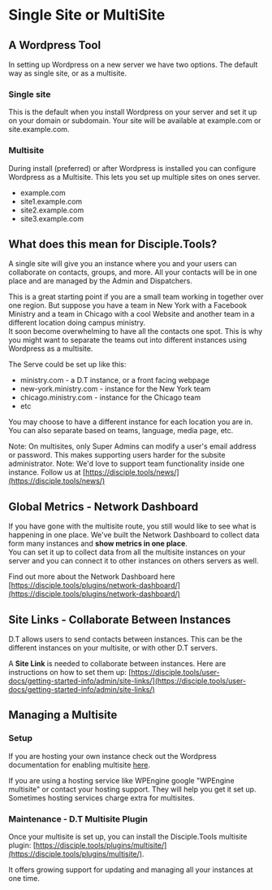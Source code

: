# Single Site or MultiSite

## A Wordpress Tool

In setting up Wordpress on a new server we have two options. The default way as single site, or as a multisite.

### Single site

This is the default when you install Wordpress on your server and set it up on your domain or subdomain. Your site will be available at example.com or site.example.com.

### Multisite

During install \(preferred\) or after Wordpress is installed you can configure Wordpress as a Multisite. This lets you set up multiple sites on ones server.

* example.com
* site1.example.com
* site2.example.com
* site3.example.com

## What does this mean for Disciple.Tools?

A single site will give you an instance where you and your users can collaborate on contacts, groups, and more. All your contacts will be in one place and are managed by the Admin and Dispatchers.

This is a great starting point if you are a small team working in together over one region. But suppose you have a team in New York with a Facebook Ministry and a team in Chicago with a cool Website and another team in a different location doing campus ministry.  
It soon become overwhelming to have all the contacts one spot. This is why you might want to separate the teams out into different instances using Wordpress as a multisite.

The Serve could be set up like this:

* ministry.com - a D.T instance, or a front facing webpage
* new-york.ministry.com - instance for the New York team
* chicago.ministry.com - instance for the Chicago team
* etc

You may choose to have a different instance for each location you are in. You can also separate based on teams, language, media page, etc.

Note: On multisites, only Super Admins can modify a user's email address or password. This makes supporting users harder for the subsite administrator.
Note: We'd love to support team functionality inside one instance. Follow us at [https://disciple.tools/news/](https://disciple.tools/news/)


## Global Metrics - Network Dashboard

If you have gone with the multisite route, you still would like to see what is happening in one place. We've built the Network Dashboard to collect data form many instances and **show metrics in one place**.  
You can set it up to collect data from all the multisite instances on your server and you can connect it to other instances on others servers as well.

Find out more about the Network Dashboard here [https://disciple.tools/plugins/network-dashboard/](https://disciple.tools/plugins/network-dashboard/)

## Site Links - Collaborate Between Instances

D.T allows users to send contacts between instances. This can be the different instances on your multisite, or with other D.T servers.

A **Site Link** is needed to collaborate between instances. Here are instructions on how to set them up: [https://disciple.tools/user-docs/getting-started-info/admin/site-links/](https://disciple.tools/user-docs/getting-started-info/admin/site-links/)

## Managing a Multisite

### Setup

If you are hosting your own instance check out the Wordpress documentation for enabling multisite [here](https://wordpress.org/support/article/create-a-network/).

If you are using a hosting service like WPEngine google "WPEngine multisite" or contact your hosting support. They will help you get it set up. Sometimes hosting services charge extra for multisites.

### Maintenance - D.T Multisite Plugin

Once your multisite is set up, you can install the Disciple.Tools multisite plugin: [https://disciple.tools/plugins/multisite/](https://disciple.tools/plugins/multisite/).

It offers growing support for updating and managing all your instances at one time.

